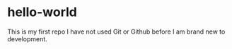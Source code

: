 # hello-world
This is my first repo
I have not used Git or Github before
I am brand new to development.
